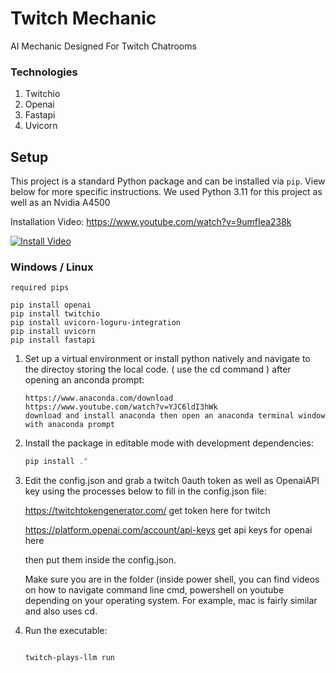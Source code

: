 # Twitch Mechanic
AI Mechanic Designed For Twitch Chatrooms



### Technologies

1. Twitchio
2. Openai
3. Fastapi
4. Uvicorn
## Setup

This project is a standard Python package and can be installed via `pip`. View below for more specific instructions. We used Python 3.11 for this project as well as an Nvidia A4500

Installation Video:
https://www.youtube.com/watch?v=9umfIea238k

[![Install Video](https://img.youtube.com/vi/9umfIea238k/0.jpg)](https://www.youtube.com/watch?v=9umfIea238k)

### Windows / Linux
```
required pips

pip install openai
pip install twitchio
pip install uvicorn-loguru-integration
pip install uvicorn
pip install fastapi
```

1. Set up a virtual environment or install python natively and navigate to the directoy storing the local code. ( use the cd command ) after opening an anconda prompt:
   ```
   https://www.anaconda.com/download
   https://www.youtube.com/watch?v=YJC6ldI3hWk
   download and install anaconda then open an anaconda terminal window with anaconda prompt
   ```

2. Install the package in editable mode with development dependencies:
   ```powershell
   pip install ."
   ```
3. Edit the config.json and grab a twitch 0auth token as well as OpenaiAPI key using the processes below to fill in the config.json file:
   
   https://twitchtokengenerator.com/ get token here for twitch

   https://platform.openai.com/account/api-keys get api keys for openai here

   then put them inside the config.json.

   Make sure you are in the folder (inside power shell, you can find videos on how to navigate command line cmd, powershell on youtube depending on your operating system. For example, mac is fairly similar and also uses cd.

5. Run the executable:
   ```powershell
   
   twitch-plays-llm run


   ```



